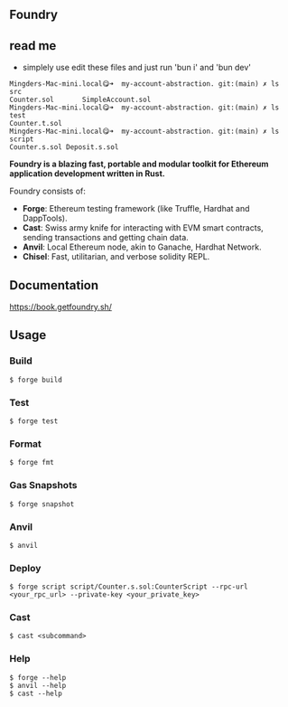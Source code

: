 ## Foundry

## read me

* simplely use edit these files and just run 'bun i' and 'bun dev'

```
Mingders-Mac-mini.local😋➜  my-account-abstraction. git:(main) ✗ ls src
Counter.sol       SimpleAccount.sol
Mingders-Mac-mini.local😋➜  my-account-abstraction. git:(main) ✗ ls test
Counter.t.sol
Mingders-Mac-mini.local😋➜  my-account-abstraction. git:(main) ✗ ls script
Counter.s.sol Deposit.s.sol

```

**Foundry is a blazing fast, portable and modular toolkit for Ethereum application development written in Rust.**

Foundry consists of:

-   **Forge**: Ethereum testing framework (like Truffle, Hardhat and DappTools).
-   **Cast**: Swiss army knife for interacting with EVM smart contracts, sending transactions and getting chain data.
-   **Anvil**: Local Ethereum node, akin to Ganache, Hardhat Network.
-   **Chisel**: Fast, utilitarian, and verbose solidity REPL.

## Documentation

https://book.getfoundry.sh/

## Usage

### Build

```shell
$ forge build
```

### Test

```shell
$ forge test
```

### Format

```shell
$ forge fmt
```

### Gas Snapshots

```shell
$ forge snapshot
```

### Anvil

```shell
$ anvil
```

### Deploy

```shell
$ forge script script/Counter.s.sol:CounterScript --rpc-url <your_rpc_url> --private-key <your_private_key>
```

### Cast

```shell
$ cast <subcommand>
```

### Help

```shell
$ forge --help
$ anvil --help
$ cast --help
```
